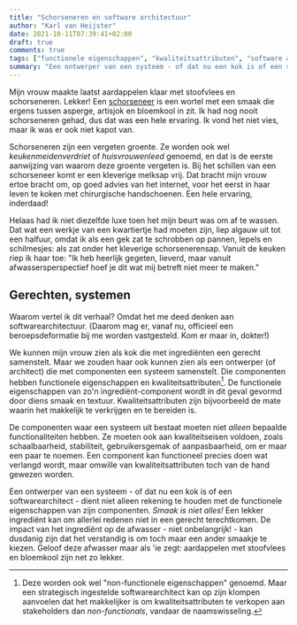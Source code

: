 ```yaml
---
title: "Schorseneren en software architectuur"
author: "Karl van Heijster"
date: 2021-10-11T07:39:41+02:00
draft: true
comments: true
tags: ["functionele eigenschappen", "kwaliteitsattributen", "software architectuur", "software architect (rol)"]
summary: "Een ontwerper van een systeem - of dat nu een kok is of een softwarearchitect - dient niet alleen rekening te houden met de functionele eigenschappen van zijn componenten. *Smaak is niet alles!* Een lekker ingrediënt kan om allerlei redenen niet in een gerecht terechtkomen. De impact van het ingrediënt op de afwasser - niet onbelangrijk! - kan dusdanig zijn dat het verstandig is om toch maar een ander smaakje te kiezen."
---
```


Mijn vrouw maakte laatst aardappelen klaar met stoofvlees en schorseneren. Lekker! Een [schorseneer](https://nl.wikipedia.org/wiki/Grote_schorseneer) is een wortel met een smaak die ergens tussen asperge, artisjok en bloemkool in zit. Ik had nog nooit schorseneren gehad, dus dat was een hele ervaring. Ik vond het niet vies, maar ik was er ook niet kapot van.


Schorseneren zijn een vergeten groente. Ze worden ook wel *keukenmeidenverdriet* of *huisvrouwenleed* genoemd, en dat is de eerste aanwijzing van waarom deze groente vergeten is. Bij het schillen van een schorseneer komt er een kleverige melksap vrij. Dat bracht mijn vrouw ertoe bracht om, op goed advies van het internet, voor het eerst in haar leven te koken met chirurgische handschoenen. Een hele ervaring, inderdaad!


Helaas had ik niet diezelfde luxe toen het mijn beurt was om af te wassen. Dat wat een werkje van een kwartiertje had moeten zijn, liep algauw uit tot een halfuur, omdat ik als een gek zat te schrobben op pannen, lepels en schilmesjes: als zat onder het kleverige schorsenerensap. Vanuit de keuken riep ik haar toe: "Ik heb heerlijk gegeten, lieverd, maar vanuit afwassersperspectief hoef je dit wat mij betreft niet meer te maken."


## Gerechten, systemen


Waarom vertel ik dit verhaal? Omdat het me deed denken aan softwarearchitectuur. (Daarom mag er, vanaf nu, officieel een beroepsdeformatie bij me worden vastgesteld. Kom er maar in, dokter!)


We kunnen mijn vrouw zien als kok die met ingrediënten een gerecht samenstelt. Maar we zouden haar ook kunnen zien als een ontwerper (of architect) die met componenten een systeem samenstelt. Die componenten hebben functionele eigenschappen en kwaliteitsattributen[^1]. De functionele eigenschappen van zo'n ingrediënt-component wordt in dit geval gevormd door diens smaak en textuur. Kwaliteitsattributen zijn bijvoorbeeld de mate waarin het makkelijk te verkrijgen en te bereiden is. 


De componenten waar een systeem uit bestaat moeten niet *alleen* bepaalde functionaliteiten hebben. Ze moeten ook aan kwaliteitseisen voldoen, zoals schaalbaarheid, stabiliteit, gebruikersgemak of aanpasbaarheid, om er maar een paar te noemen. Een component kan functioneel precies doen wat verlangd wordt, maar omwille van kwaliteitsattributen toch van de hand gewezen worden.


Een ontwerper van een systeem - of dat nu een kok is of een softwarearchitect - dient niet alleen rekening te houden met de functionele eigenschappen van zijn componenten. *Smaak is niet alles!* Een lekker ingrediënt kan om allerlei redenen niet in een gerecht terechtkomen. De impact van het ingrediënt op de afwasser - niet onbelangrijk! - kan dusdanig zijn dat het verstandig is om toch maar een ander smaakje te kiezen. Geloof deze afwasser maar als 'ie zegt: aardappelen met stoofvlees en bloemkool zijn net zo lekker.


[^1]: Deze worden ook wel "non-functionele eigenschappen" genoemd. Maar een strategisch ingestelde softwarearchitect kan op zijn klompen aanvoelen dat het makkelijker is om kwaliteitsattributen te verkopen aan stakeholders dan *non-functionals*, vandaar de naamswisseling.
